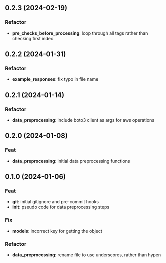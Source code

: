 ## 0.2.3 (2024-02-19)

### Refactor

- **pre_checks_before_processing**: loop through all tags rather than checking first index

## 0.2.2 (2024-01-31)

### Refactor

- **example_responses**: fix typo in file name

## 0.2.1 (2024-01-14)

### Refactor

- **data_preprocessing**: include boto3 client as args for aws operations

## 0.2.0 (2024-01-08)

### Feat

- **data_preprocessing**: initial data preprocessing functions

## 0.1.0 (2024-01-06)

### Feat

- **git**: initial gitignore and pre-commit hooks
- **init**: pseudo code for data preprocessing steps

### Fix

- **models**: incorrect key for getting the object

### Refactor

- **data_preprocessing**: rename file to use underscores, rather than hypen

